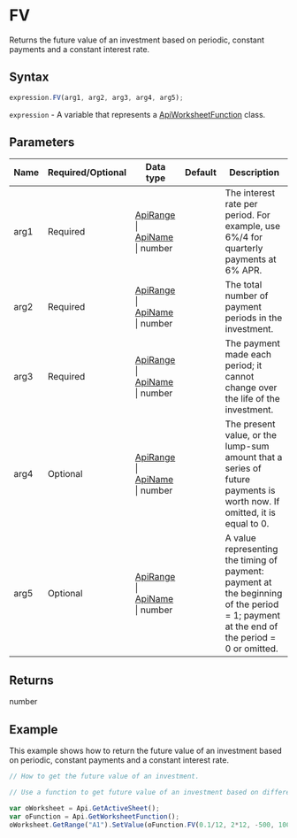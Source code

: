 # FV

Returns the future value of an investment based on periodic, constant payments and a constant interest rate.

## Syntax

```javascript
expression.FV(arg1, arg2, arg3, arg4, arg5);
```

`expression` - A variable that represents a [ApiWorksheetFunction](../ApiWorksheetFunction.md) class.

## Parameters

| **Name** | **Required/Optional** | **Data type** | **Default** | **Description** |
| ------------- | ------------- | ------------- | ------------- | ------------- |
| arg1 | Required | [ApiRange](../../ApiRange/ApiRange.md) \| [ApiName](../../ApiName/ApiName.md) \| number |  | The interest rate per period. For example, use 6%/4 for quarterly payments at 6% APR. |
| arg2 | Required | [ApiRange](../../ApiRange/ApiRange.md) \| [ApiName](../../ApiName/ApiName.md) \| number |  | The total number of payment periods in the investment. |
| arg3 | Required | [ApiRange](../../ApiRange/ApiRange.md) \| [ApiName](../../ApiName/ApiName.md) \| number |  | The payment made each period; it cannot change over the life of the investment. |
| arg4 | Optional | [ApiRange](../../ApiRange/ApiRange.md) \| [ApiName](../../ApiName/ApiName.md) \| number |  | The present value, or the lump-sum amount that a series of future payments is worth now. If omitted, it is equal to 0. |
| arg5 | Optional | [ApiRange](../../ApiRange/ApiRange.md) \| [ApiName](../../ApiName/ApiName.md) \| number |  | A value representing the timing of payment: payment at the beginning of the period = 1; payment at the end of the period = 0 or omitted. |

## Returns

number

## Example

This example shows how to return the future value of an investment based on periodic, constant payments and a constant interest rate.

```javascript editor-xlsx
// How to get the future value of an investment.

// Use a function to get future value of an investment based on different parameters.

var oWorksheet = Api.GetActiveSheet();
var oFunction = Api.GetWorksheetFunction();
oWorksheet.GetRange("A1").SetValue(oFunction.FV(0.1/12, 2*12, -500, 10000));
```
